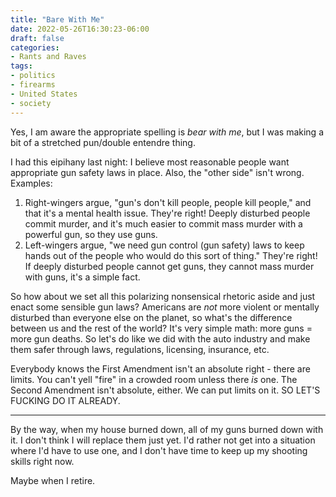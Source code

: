 ```yaml
---
title: "Bare With Me"
date: 2022-05-26T16:30:23-06:00
draft: false
categories:
- Rants and Raves
tags:
- politics
- firearms
- United States
- society
---
```


Yes, I am aware the appropriate spelling is *bear with me*, but I was making a bit of a stretched pun/double entendre thing.

<!--more-->

I had this eipihany last night: I believe most reasonable people want appropriate gun safety laws in place. Also, the "other side" isn't wrong. Examples:

1. Right-wingers argue, "gun's don't kill people, people kill people," and that it's a mental health issue. They're right! Deeply disturbed people commit murder, and it's much easier to commit mass murder with a powerful gun, so they use guns.
1. Left-wingers argue, "we need gun control (gun safety) laws to keep hands out of the people who would do this sort of thing." They're right! If deeply disturbed people cannot get guns, they cannot mass murder with guns, it's a simple fact.

So how about we set all this polarizing nonsensical rhetoric aside and just enact some sensible gun laws? Americans are *not* more violent or mentally disturbed than everyone else on the planet, so what's the difference between us and the rest of the world? It's very simple math: more guns = more gun deaths. So let's do like we did with the auto industry and make them safer through laws, regulations, licensing, insurance, etc.

Everybody knows the First Amendment isn't an absolute right - there are limits. You can't yell "fire" in a crowded room unless there *is* one. The Second Amendment isn't absolute, either. We can put limits on it. SO LET'S FUCKING DO IT ALREADY.

---

By the way, when my house burned down, all of my guns burned down with it. I don't think I will replace them just yet. I'd rather not get into a situation where I'd have to use one, and I don't have time to keep up my shooting skills right now.

Maybe when I retire.